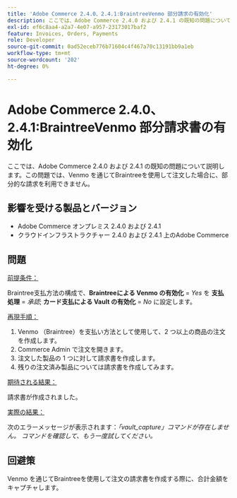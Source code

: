 ```yaml
---
title: 'Adobe Commerce 2.4.0、2.4.1:BraintreeVenmo 部分請求の有効化'
description: ここでは、Adobe Commerce 2.4.0 および 2.4.1 の既知の問題について説明します。この問題では、Venmo を通じてBraintreeを使用して注文した場合に、部分的な請求を利用できません。
exl-id: ef6c8aa4-a2a7-4e07-a957-23173017baf2
feature: Invoices, Orders, Payments
role: Developer
source-git-commit: 0ad52eceb776b71604c4f467a70c13191bb9a1eb
workflow-type: tm+mt
source-wordcount: '202'
ht-degree: 0%

---
```


# Adobe Commerce 2.4.0、2.4.1:BraintreeVenmo 部分請求書の有効化

ここでは、Adobe Commerce 2.4.0 および 2.4.1 の既知の問題について説明します。この問題では、Venmo を通じてBraintreeを使用して注文した場合に、部分的な請求を利用できません。

## 影響を受ける製品とバージョン

* Adobe Commerce オンプレミス 2.4.0 および 2.4.1
* クラウドインフラストラクチャー 2.4.0 および 2.4.1 上のAdobe Commerce

## 問題

<u> 前提条件：</u>

Braintree支払方法の構成で、**Braintreeによる Venmo の有効化** = *Yes* を **支払処理** = *承認*; **カード支払による Vault の有効化** = *No* に設定します。

<u> 再現手順：</u>

1. Venmo （Braintree）を支払い方法として使用して、2 つ以上の商品の注文を作成します。
1. Commerce Admin で注文を開きます。
1. 注文した製品の 1 つに対して請求書を作成します。
1. 残りの注文済み製品については請求書を作成してみます。

<u> 期待される結果：</u>

請求書が作成されました。

<u> 実際の結果：</u>

次のエラーメッセージが表示されます：*「vault\_capture」コマンドが存在しません。 コマンドを確認して、もう一度試してください。*

## 回避策

Venmo を通じてBraintreeを使用して注文の請求書を作成する際に、合計金額をキャプチャします。
